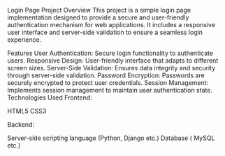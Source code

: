 
Login Page Project
Overview
This project is a simple login page implementation designed to provide a secure and user-friendly authentication mechanism for web applications. It includes a responsive user interface and server-side validation to ensure a seamless login experience.

Features
User Authentication: Secure login functionality to authenticate users.
Responsive Design: User-friendly interface that adapts to different screen sizes.
Server-Side Validation: Ensures data integrity and security through server-side validation.
Password Encryption: Passwords are securely encrypted to protect user credentials.
Session Management: Implements session management to maintain user authentication state.
Technologies Used
Frontend:

HTML5
CSS3

Backend:

Server-side scripting language (Python, Django etc.)
Database ( MySQL etc.)
